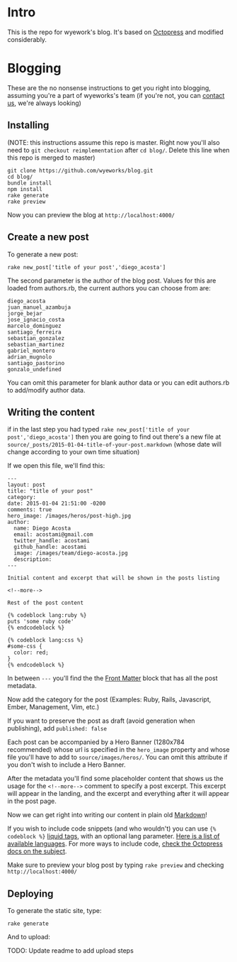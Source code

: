 # Intro

This is the repo for wyework's blog. It's based on [Octopress](http://octopress.org/docs/) and modified considerably.


# Blogging

These are the no nonsense instructions to get you right into blogging, assuming you're a part of wyeworks's team (if you're not, you can [contact us](http://www.wyeworks.com/), we're always looking)

## Installing

(NOTE: this instructions assume this repo is master. Right now you'll also need to `git checkout reimplementation` after `cd blog/`. Delete this line when this repo is merged to master)

```
git clone https://github.com/wyeworks/blog.git
cd blog/
bundle install
npm install
rake generate
rake preview
```

Now you can preview the blog at `http://localhost:4000/`


## Create a new post

To generate a new post:

```
rake new_post['title of your post','diego_acosta']
```

The second parameter is the author of the blog post. Values for this are loaded from authors.rb, the current authors you can choose from are:

```
diego_acosta
juan_manuel_azambuja
jorge_bejar
jose_ignacio_costa
marcelo_dominguez
santiago_ferreira
sebastian_gonzalez
sebastian_martinez
gabriel_montero
adrian_mugnolo
santiago_pastorino
gonzalo_undefined
```

You can omit this parameter for blank author data or you can edit authors.rb to add/modify author data.


## Writing the content

if in the last step you had typed `rake new_post['title of your post','diego_acosta']` then you are going to find out there's a new file at `source/_posts/2015-01-04-title-of-your-post.markdown` (whose date will change according to your own time situation)

If we open this file, we'll find this:

```
---
layout: post
title: "title of your post"
category: 
date: 2015-01-04 21:51:00 -0200
comments: true
hero_image: /images/heros/post-high.jpg
author:
  name: Diego Acosta
  email: acostami@gmail.com
  twitter_handle: acostami
  github_handle: acostami
  image: /images/team/diego-acosta.jpg
  description: 
---

Initial content and excerpt that will be shown in the posts listing

<!--more-->

Rest of the post content

{% codeblock lang:ruby %}
puts 'some ruby code'
{% endcodeblock %}

{% codeblock lang:css %}
#some-css {
  color: red;
}
{% endcodeblock %}
```

In between `---` you'll find the the [Front Matter](http://jekyllrb.com/docs/frontmatter/) block that has all the post metadata.

Now add the category for the post (Examples: Ruby, Rails, Javascript, Ember, Management, Vim, etc.)

If you want to preserve the post as draft (avoid generation when publishing), add `published: false`

Each post can be accompanied by a Hero Banner (1280x784 recommended) whose url is specified in the `hero_image` property and whose file you'll have to add to `source/images/heros/`. You can omit this attribute if you don't wish to include a Hero Banner.

After the metadata you'll find some placeholder content that shows us the usage for the `<!--more-->` comment to specify a post excerpt. This excerpt will appear in the landing, and the excerpt and everything after it will appear in the post page.

Now we can get right into writing our content in plain old [Markdown](http://daringfireball.net/projects/markdown/)!

If you wish to include code snippets (and who wouldn't) you can use `{% codeblock %}` [liquid tags](http://docs.shopify.com/themes/liquid-documentation/basics#tags), with an optional lang parameter. [Here is a list of available languages](http://pygments.org/docs/lexers/). For more ways to include code, [check the Octopress docs on the subject](http://octopress.org/docs/blogging/code/).

Make sure to preview your blog post by typing `rake preview` and checking `http://localhost:4000/`


## Deploying


To generate the static site, type:

```
rake generate
```

And to upload:

TODO: Update readme to add upload steps
